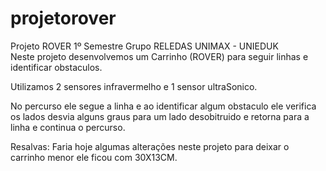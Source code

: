 # projetorover
Projeto ROVER 1º Semestre Grupo RELEDAS UNIMAX - UNIEDUK  
Neste projeto desenvolvemos um Carrinho (ROVER) para seguir linhas e identificar obstaculos. 

Utilizamos 2 sensores infravermelho e 1 sensor ultraSonico.

No percurso ele segue a linha e ao identificar algum obstaculo ele verifica os lados desvia alguns graus para um lado desobitruido e retorna para a linha e continua o percurso.


Resalvas: Faria hoje algumas alterações neste projeto para deixar o carrinho menor ele ficou com 30X13CM.
